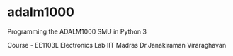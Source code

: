 # adalm1000
Programming the ADALM1000 SMU in Python 3

Course - EE1103L Electronics Lab
IIT Madras
Dr.Janakiraman Viraraghavan
